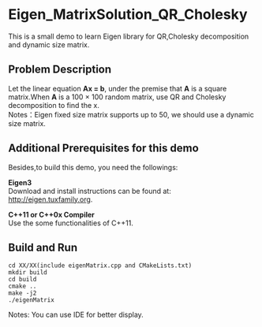 # Eigen_MatrixSolution_QR_Cholesky
This is a small demo to learn Eigen library for QR,Cholesky decomposition and dynamic size matrix.

## Problem Description
Let the linear equation **Ax = b**, under the premise that **A** is a square matrix.When **A** is a 100 × 100 random matrix, use QR and Cholesky decomposition to find the x.  
Notes：Eigen fixed size matrix supports up to 50, we should use a dynamic size matrix.

## Additional Prerequisites for this demo
Besides,to build this demo, you need the followings:  

**Eigen3**  
Download and install instructions can be found at: http://eigen.tuxfamily.org.  

**C++11 or C++0x Compiler**  
Use the some functionalities of C++11.  

## Build and Run
```
cd XX/XX(include eigenMatrix.cpp and CMakeLists.txt)  
mkdir build  
cd build  
cmake ..  
make -j2  
./eigenMatrix  
```
Notes: You can use IDE for better display.

